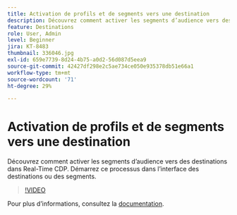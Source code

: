 ```yaml
---
title: Activation de profils et de segments vers une destination
description: Découvrez comment activer les segments d’audience vers des destinations dans Real-Time CDP.  Démarrez ce processus dans l’interface des destinations ou des segments.
feature: Destinations
role: User, Admin
level: Beginner
jira: KT-8483
thumbnail: 336046.jpg
exl-id: 659e7739-8d24-4b75-a0d2-56d087d5eea9
source-git-commit: 42427df298e2c5ae734ce050e935378db51e66a1
workflow-type: tm+mt
source-wordcount: '71'
ht-degree: 29%

---
```


# Activation de profils et de segments vers une destination

Découvrez comment activer les segments d’audience vers des destinations dans Real-Time CDP.  Démarrez ce processus dans l’interface des destinations ou des segments.

>[!VIDEO](https://video.tv.adobe.com/v/336046/?quality=12&learn=on)

Pour plus dʼinformations, consultez la [documentation](https://experienceleague.adobe.com/docs/experience-platform/destinations/ui/activate/activation-overview.html).

